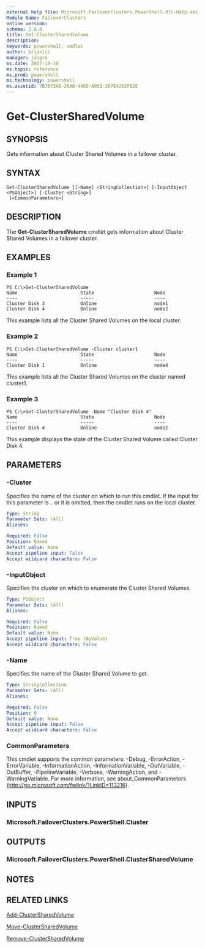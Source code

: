 ```yaml
---
external help file: Microsoft.FailoverClusters.PowerShell.dll-Help.xml
Module Name: FailoverClusters
online version: 
schema: 2.0.0
title: Get-ClusterSharedVolume
description: 
keywords: powershell, cmdlet
author: brianlic
manager: jasgro
ms.date: 2017-10-30
ms.topic: reference
ms.prod: powershell
ms.technology: powershell
ms.assetid: 7B7673AB-20A6-406D-A955-267E42D2F03E
---
```


# Get-ClusterSharedVolume

## SYNOPSIS
Gets information about Cluster Shared Volumes in a failover cluster.

## SYNTAX

```
Get-ClusterSharedVolume [[-Name] <StringCollection>] [-InputObject <PSObject>] [-Cluster <String>]
 [<CommonParameters>]
```

## DESCRIPTION
The **Get-ClusterSharedVolume** cmdlet gets information about Cluster Shared Volumes in a failover cluster.

## EXAMPLES

### Example 1
```
PS C:\>Get-ClusterSharedVolume
Name                       State                      Node 
----                       -----                      ---- 
Cluster Disk 3             Online                     node1 
Cluster Disk 4             Online                     node2
```

This example lists all the Cluster Shared Volumes on the local cluster.

### Example 2
```
PS C:\>Get-ClusterSharedVolume -Cluster cluster1
Name                       State                      Node 
----                       -----                      ---- 
Cluster Disk 1             Online                     node4
```

This example lists all the Cluster Shared Volumes on the cluster named cluster1.

### Example 3
```
PS C:\>Get-ClusterSharedVolume -Name "Cluster Disk 4"
Name                       State                      Node 
----                       -----                      ---- 
Cluster Disk 4             Online                     node2
```

This example displays the state of the Cluster Shared Volume called Cluster Disk 4.

## PARAMETERS

### -Cluster
Specifies the name of the cluster on which to run this cmdlet.
If the input for this parameter is `.` or it is omitted, then the cmdlet runs on the local cluster.

```yaml
Type: String
Parameter Sets: (All)
Aliases: 

Required: False
Position: Named
Default value: None
Accept pipeline input: False
Accept wildcard characters: False
```

### -InputObject
Specifies the cluster on which to enumerate the Cluster Shared Volumes.

```yaml
Type: PSObject
Parameter Sets: (All)
Aliases: 

Required: False
Position: Named
Default value: None
Accept pipeline input: True (ByValue)
Accept wildcard characters: False
```

### -Name
Specifies the name of the Cluster Shared Volume to get.

```yaml
Type: StringCollection
Parameter Sets: (All)
Aliases: 

Required: False
Position: 0
Default value: None
Accept pipeline input: False
Accept wildcard characters: False
```

### CommonParameters
This cmdlet supports the common parameters: -Debug, -ErrorAction, -ErrorVariable, -InformationAction, -InformationVariable, -OutVariable, -OutBuffer, -PipelineVariable, -Verbose, -WarningAction, and -WarningVariable. For more information, see about_CommonParameters (http://go.microsoft.com/fwlink/?LinkID=113216).

## INPUTS

### Microsoft.FailoverClusters.PowerShell.Cluster

## OUTPUTS

### Microsoft.FailoverClusters.PowerShell.ClusterSharedVolume

## NOTES

## RELATED LINKS

[Add-ClusterSharedVolume](./Add-ClusterSharedVolume.md)

[Move-ClusterSharedVolume](./Move-ClusterSharedVolume.md)

[Remove-ClusterSharedVolume](./Remove-ClusterSharedVolume.md)

